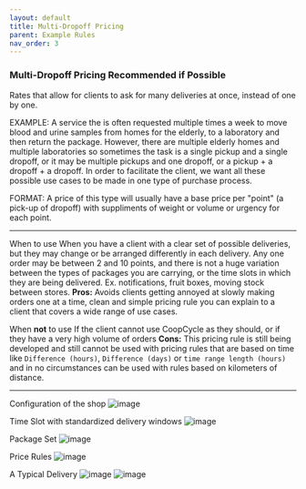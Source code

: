 ```yaml
---
layout: default
title: Multi-Dropoff Pricing
parent: Example Rules
nav_order: 3
---
```


### **Multi-Dropoff Pricing** <span class="badge badge-success">**Recommended if Possible**</span>

Rates that allow for clients to ask for many deliveries at once, instead of one by one.

<span class="badge badge-info">EXAMPLE:</span> <span>A service the is often requested multiple times a week to move blood and urine samples from homes for the elderly, to a laboratory and then return the package. However, there are multiple elderly homes and multiple laboratories so sometimes the task is a single pickup and a single dropoff, or it may be multiple pickups and one dropoff, or a pickup + a dropoff + a dropoff. In order to facilitate the client, we want all these possible use cases to be made in one type of purchase process. <span>

<span class="badge badge-primary">FORMAT:</span> <span>A price of this type will usually have a base price per "point" (a pick-up of dropoff) with suppliments of weight or volume or urgency for each point. <span>

---

<span class="badge badge-success">When to use</span> <span>When you have a client with a clear set of possible deliveries, but they may change or be arranged differently in each delivery. Any one order may be between 2 and 10 points, and there is not a huge variation between the types of packages you are carrying, or the time slots in which they are being delivered. Ex. notifications, fruit boxes, moving stock between stores. **Pros:** Avoids clients getting annoyed at slowly making orders one at a time, clean and simple pricing rule you can explain to a client that covers a wide range of use cases.<span>

<span class="badge badge-danger">When **not** to use</span> <span>If the client cannot use CoopCycle as they should, or if they have a very high volume of orders **Cons:** This pricing rule is still being developed and still cannot be used with pricing rules that are based on time like `Difference (hours)`, `Difference (days)` or `time range length (hours)` and in no circumstances can be used with rules based on kilometers of distance. <span>

---

Configuration of the shop
![image](https://github.com/coopcycle/coopcycle-docs/assets/77277854/d995c0e1-2ccf-40d7-a612-c5f5004d2930)

Time Slot with standardized delivery windows
![image](https://github.com/coopcycle/coopcycle-docs/assets/77277854/12cd420c-4259-49ac-a3d4-dc69893d2c62)

Package Set
![image](https://github.com/coopcycle/coopcycle-docs/assets/77277854/959b7bf1-d531-45fe-b51e-7af93246d8eb)

Price Rules
![image](https://github.com/coopcycle/coopcycle-docs/assets/77277854/2c7cf3c3-d4f4-4ae1-bb9d-774ee4db2c0f)

A Typical Delivery
![image](https://github.com/coopcycle/coopcycle-docs/assets/77277854/677cc645-fb40-4f85-9955-b2e229077703)
![image](https://github.com/coopcycle/coopcycle-docs/assets/77277854/7a5e623f-9848-4bfb-a0aa-8a2c9c3bdec8)
